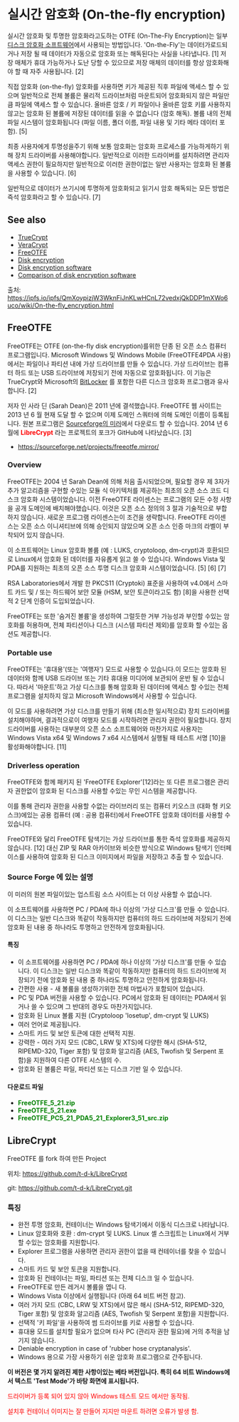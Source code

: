 # 실시간 암호화 (On-the-fly encryption)

실시간 암호화 및 투명한 암호화라고도하는 OTFE (On-The-Fly Encryption)는 일부[ 디스크 암호화 소프트웨어](https://ipfs.io/ipfs/QmXoypizjW3WknFiJnKLwHCnL72vedxjQkDDP1mXWo6uco/wiki/Disk_encryption_software.html)에서 사용되는 방법입니다. 'On-the-Fly'는 데이터가로드되거나 저장 될 때 데이터가 자동으로 암호화 또는 해독된다는 사실을 나타냅니다. [1] 저장 매체가 휴대 가능하거나 도난 당할 수 있으므로 저장 매체의 데이터를 항상 암호화해야 할 때 자주 사용됩니다. [2]

직접 암호화 (on-the-fly) 암호화를 사용하면 키가 제공된 직후 파일에 액세스 할 수 있으며 일반적으로 전체 볼륨은 물리적 드라이브처럼 마운트되어 암호화되지 않은 파일만큼 파일에 액세스 할 수 있습니다. 올바른 암호 / 키 파일이나 올바른 암호 키를 사용하지 않고는 암호화 된 볼륨에 저장된 데이터를 읽을 수 없습니다 (암호 해독). 볼륨 내의 전체 파일 시스템이 암호화됩니다 (파일 이름, 폴더 이름, 파일 내용 및 기타 메타 데이터 포함). [5]

최종 사용자에게 투명성을주기 위해 보통 암호화는 암호화 프로세스를 가능하게하기 위해 장치 드라이버를 사용해야합니다. 일반적으로 이러한 드라이버를 설치하려면 관리자 액세스 권한이 필요하지만 일반적으로 이러한 권한이없는 일반 사용자는 암호화 된 볼륨을 사용할 수 있습니다. [6]

일반적으로 데이터가 쓰기시에 투명하게 암호화되고 읽기시 암호 해독되는 모든 방법은 즉석 암호화라고 할 수 있습니다. [7]

## See also

- [TrueCrypt](https://ipfs.io/ipfs/QmXoypizjW3WknFiJnKLwHCnL72vedxjQkDDP1mXWo6uco/wiki/TrueCrypt.html)
- [VeraCrypt](https://ipfs.io/ipfs/QmXoypizjW3WknFiJnKLwHCnL72vedxjQkDDP1mXWo6uco/wiki/VeraCrypt.html)
- [FreeOTFE](https://ipfs.io/ipfs/QmXoypizjW3WknFiJnKLwHCnL72vedxjQkDDP1mXWo6uco/wiki/FreeOTFE.html)
- [Disk encryption](https://ipfs.io/ipfs/QmXoypizjW3WknFiJnKLwHCnL72vedxjQkDDP1mXWo6uco/wiki/Disk_encryption.html)
- [Disk encryption software](https://ipfs.io/ipfs/QmXoypizjW3WknFiJnKLwHCnL72vedxjQkDDP1mXWo6uco/wiki/Disk_encryption_software.html)
- [Comparison of disk encryption software](https://ipfs.io/ipfs/QmXoypizjW3WknFiJnKLwHCnL72vedxjQkDDP1mXWo6uco/wiki/Comparison_of_disk_encryption_software.html)



출처: <https://ipfs.io/ipfs/QmXoypizjW3WknFiJnKLwHCnL72vedxjQkDDP1mXWo6uco/wiki/On-the-fly_encryption.html>



## FreeOTFE

FreeOTFE는 OTFE (on-the-fly disk encryption)를위한 단종 된 오픈 소스 컴퓨터 프로그램입니다. Microsoft Windows 및 Windows Mobile (FreeOTFE4PDA 사용)에서는 파일이나 파티션 내에 가상 드라이브를 만들 수 있습니다. 가상 드라이브는 컴퓨터 하드 또는 USB 드라이브에 저장되기 전에 자동으로 암호화됩니다. 이 기능은 TrueCrypt와 Microsoft의 [BitLocker](https://ipfs.io/ipfs/QmXoypizjW3WknFiJnKLwHCnL72vedxjQkDDP1mXWo6uco/wiki/BitLocker.html) 를 포함한 다른 디스크 암호화 프로그램과 유사합니다. [2]

저자 인 사라 딘 (Sarah Dean)은 2011 년에 결석했습니다. FreeOTFE 웹 사이트는 2013 년 6 월 현재 도달 할 수 없으며 이제 도메인 스쿼터에 의해 도메인 이름이 등록됩니다. 원본 프로그램은 [Sourceforge의 미러](http://sourceforge.net/projects/freeotfe.mirror/)에서 다운로드 할 수 있습니다. 2014 년 6 월에 <span style="color:red">**LibreCrypt**</span> 라는 프로젝트의 포크가 GitHub에 나타났습니다. [3]

- <https://sourceforge.net/projects/freeotfe.mirror/>

  



### Overview

FreeOTFE는 2004 년 Sarah Dean에 의해 처음 출시되었으며, 필요할 경우 제 3자가 추가 알고리즘을 구현할 수있는 모듈 식 아키텍처를 제공하는 최초의 오픈 소스 코드 디스크 암호화 시스템이었습니다. 이전 FreeOTFE 라이센스는 프로그램의 모든 수정 사항을 공개 도메인에 배치해야했습니다. 이것은 오픈 소스 정의의 3 절과 기술적으로 부합하지 않습니다. 새로운 프로그램 라이센스는이 조건을 생략합니다. FreeOTFE 라이센스는 오픈 소스 이니셔티브에 의해 승인되지 않았으며 오픈 소스 인증 마크의 라벨이 부착되어 있지 않습니다.

이 소프트웨어는 Linux 암호화 볼륨 (예 : LUKS, cryptoloop, dm-crypt)과 호환되므로 Linux에서 암호화 된 데이터를 자유롭게 읽고 쓸 수 있습니다. Windows Vista 및 PDA를 지원하는 최초의 오픈 소스 투명 디스크 암호화 시스템이었습니다. [5] [6] [7]

RSA Laboratories에서 개발 한 PKCS11 (Cryptoki) 표준을 사용하여 v4.0에서 스마트 카드 및 / 또는 하드웨어 보안 모듈 (HSM, 보안 토큰이라고도 함) [8]을 사용한 선택적 2 단계 인증이 도입되었습니다.

FreeOTFE는 또한 '숨겨진 볼륨'을 생성하여 그럴듯한 거부 가능성과 부인할 수있는 암호화를 허용하며, 전체 파티션이나 디스크 (시스템 파티션 제외)를 암호화 할 수있는 옵션도 제공합니다.



### Portable use

FreeOTFE는 '휴대용'(또는 '여행자') 모드로 사용할 수 있습니다.이 모드는 암호화 된 데이터와 함께 USB 드라이브 또는 기타 휴대용 미디어에 보관되어 운반 될 수 있습니다. 따라서 '마운트'하고 가상 디스크를 통해 암호화 된 데이터에 액세스 할 수있는 전체 프로그램을 설치하지 않고 Microsoft Windows에서 사용할 수 있습니다.

이 모드를 사용하려면 가상 디스크를 만들기 위해 (최소한 일시적으로) 장치 드라이버를 설치해야하며, 결과적으로이 여행자 모드를 시작하려면 관리자 권한이 필요합니다. 장치 드라이버를 사용하는 대부분의 오픈 소스 소프트웨어와 마찬가지로 사용자는 Windows Vista x64 및 Windows 7 x64 시스템에서 실행될 때 테스트 서명 [10]을 활성화해야합니다. [11]



### Driverless operation

FreeOTFE와 함께 패키지 된 'FreeOTFE Explorer'[12]라는 또 다른 프로그램은 관리자 권한없이 암호화 된 디스크를 사용할 수있는 무인 시스템을 제공합니다.

이를 통해 관리자 권한을 사용할 수없는 라이브러리 또는 컴퓨터 키오스크 (대화 형 키오스크)에있는 공용 컴퓨터 (예 : 공용 컴퓨터)에서 FreeOTFE 암호화 데이터를 사용할 수 있습니다.

FreeOTFE와 달리 FreeOTFE 탐색기는 가상 드라이브를 통한 즉석 암호화를 제공하지 않습니다. [12] 대신 ZIP 및 RAR 아카이브와 비슷한 방식으로 Windows 탐색기 인터페이스를 사용하여 암호화 된 디스크 이미지에서 파일을 저장하고 추출 할 수 있습니다.



### Source Forge 에 있는 설명

이 미러의 원본 파일이있는 업스트림 소스 사이트는 더 이상 사용할 수 없습니다.

이 소프트웨어를 사용하면 PC / PDA에 하나 이상의 '가상 디스크'를 만들 수 있습니다. 이 디스크는 일반 디스크와 똑같이 작동하지만 컴퓨터의 하드 드라이브에 저장되기 전에 암호화 된 내용 중 하나라도 투명하고 안전하게 암호화됩니다.



#### 특징

- 이 소프트웨어를 사용하면 PC / PDA에 하나 이상의 '가상 디스크'를 만들 수 있습니다. 이 디스크는 일반 디스크와 똑같이 작동하지만 컴퓨터의 하드 드라이브에 저장되기 전에 암호화 된 내용 중 하나라도 투명하고 안전하게 암호화됩니다.
- 간편한 사용 - 새 볼륨을 생성하기위한 전체 마법사가 포함되어 있습니다.
- PC 및 PDA 버전을 사용할 수 있습니다. PC에서 암호화 된 데이터는 PDA에서 읽거나 쓸 수 있으며 그 반대의 경우도 마찬가지입니다.
- 암호화 된 Linux 볼륨 지원 (Cryptoloop 'losetup', dm-crypt 및 LUKS)
- 여러 언어로 제공됩니다.
- 스마트 카드 및 보안 토큰에 대한 선택적 지원.
- 강력한 - 여러 가지 모드 (CBC, LRW 및 XTS)에 다양한 해시 (SHA-512, RIPEMD-320, Tiger 포함) 및 암호화 알고리즘 (AES, Twofish 및 Serpent 포함)을 지원하여 다른 OTFE 시스템의 수.
- 암호화 된 볼륨은 파일, 파티션 또는 디스크 기반 일 수 있습니다.



#### 다운로드 파일

- <span style="color:green">**FreeOTFE_5_21.zip**</span>
- <span style="color:green">**FreeOTFE_5_21.exe**</span>
- <span style="color:green">**FreeOTFE_PC5_21_PDA5_21_Explorer3_51_src.zip**</span>







## LibreCrypt

FreeOTFE 를 fork 하여 만든 Project

위치: <https://github.com/t-d-k/LibreCrypt>

git: https://github.com/t-d-k/LibreCrypt.git



### 특징

- 완전 투명 암호화, 컨테이너는 Windows 탐색기에서 이동식 디스크로 나타납니다.
- Linux 암호화와 호환 : dm-crypt 및 LUKS. Linux 셸 스크립트는 Linux에서 거부 할 수있는 암호화를 지원합니다.
- Explorer 프로그램을 사용하면 관리자 권한이 없을 때 컨테이너를 찾을 수 있습니다.
- 스마트 카드 및 보안 토큰을 지원합니다.
- 암호화 된 컨테이너는 파일, 파티션 또는 전체 디스크 일 수 있습니다.
- FreeOTFE로 만든 레거시 볼륨을 엽니 다.
- Windows Vista 이상에서 실행됩니다 (아래 64 비트 버전 참고).
- 여러 가지 모드 (CBC, LRW 및 XTS)에서 많은 해시 (SHA-512, RIPEMD-320, Tiger 포함) 및 암호화 알고리즘 (AES, Twofish 및 Serpent 포함)을 지원합니다.
- 선택적 '키 파일'을 사용하여 썸 드라이브를 키로 사용할 수 있습니다.
- 휴대용 모드를 설치할 필요가 없으며 타사 PC (관리자 권한 필요)에 거의 추적을 남기지 않습니다.
- Deniable encryption in case of 'rubber hose cryptanalysis'.
- Windows 용으로 가장 사용하기 쉬운 암호화 프로그램으로 간주됩니다.

**이 버전은 몇 가지 알려진 제한 사항이있는 베타 버전입니다. 특히 64 비트 Windows에서 텍스트 'Test Mode'가 바탕 화면에 표시됩니다.**

<span style="color:red">드라이버가 등록 되어 있지 않아 Windows 테스트 모드 에서만 동작됨.</span>

<span style="color:red">설치후 컨테이너 이미지는 잘 만들어 지지만 마운트 하려면 오류가 발생 함.</span>











